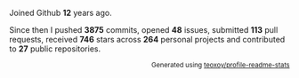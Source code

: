 Joined Github **12** years ago.

Since then I pushed **3875** commits, opened **48** issues, submitted **113** pull requests, received **746** stars across **264** personal projects and contributed to **27** public repositories.

<p align="right"><sub>Generated using <a href="https://github.com/marketplace/actions/profile-readme-stats">teoxoy/profile-readme-stats</a></sub></p>
